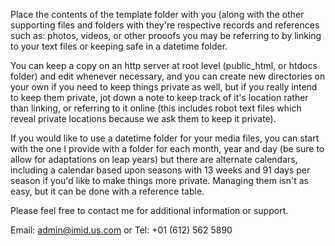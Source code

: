 Place the contents of the template folder with you (along with the other supporting files and folders with they're respective records and references such as: photos, videos, or other prooofs you may be referring to by linking to your text files or keeping safe in a datetime folder. 

You can keep a copy on an http server at root level (public_html, or htdocs folder) and edit whenever necessary, and you can create new directories on your own if you need to keep things private as well, but if you really intend to keep them private, jot down a note to keep track of it's location rather than linking, or referring to it online (this includes robot text files which reveal private locations because we ask them to keep it private). 

If you would like to use a datetime folder for your media files, you can start with the one I provide with a folder for each month, year and day (be sure to allow for adaptations on leap years) but there are alternate calendars, including a calendar based upon seasons with 13 weeks and 91 days per season if you'd like to make things more private. Managing them isn't as easy, but it can be done with a reference table. 

Please feel free to contact me for additional information or support. 

Email: admin@imid.us.com or Tel: +01 (612) 562 5890

